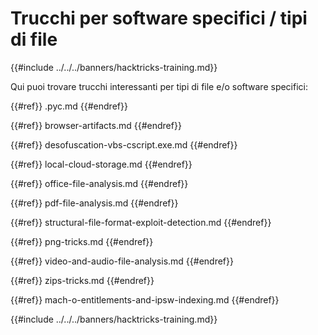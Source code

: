 # Trucchi per software specifici / tipi di file

{{#include ../../../banners/hacktricks-training.md}}

Qui puoi trovare trucchi interessanti per tipi di file e/o software specifici:


{{#ref}}
.pyc.md
{{#endref}}


{{#ref}}
browser-artifacts.md
{{#endref}}


{{#ref}}
desofuscation-vbs-cscript.exe.md
{{#endref}}


{{#ref}}
local-cloud-storage.md
{{#endref}}


{{#ref}}
office-file-analysis.md
{{#endref}}


{{#ref}}
pdf-file-analysis.md
{{#endref}}


{{#ref}}
structural-file-format-exploit-detection.md
{{#endref}}


{{#ref}}
png-tricks.md
{{#endref}}


{{#ref}}
video-and-audio-file-analysis.md
{{#endref}}


{{#ref}}
zips-tricks.md
{{#endref}}


{{#ref}}
mach-o-entitlements-and-ipsw-indexing.md
{{#endref}}

{{#include ../../../banners/hacktricks-training.md}}
